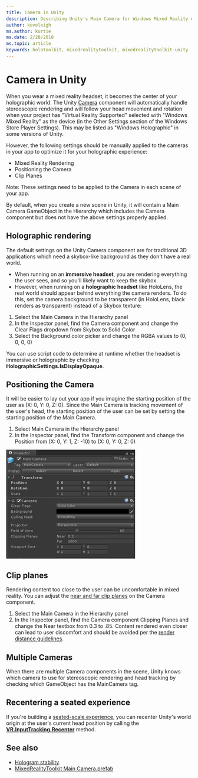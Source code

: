 ```yaml
---
title: Camera in Unity
description: Describing Unity's Main Camera for Windows Mixed Reality development.
author: keveleigh
ms.author: kurtie
ms.date: 2/28/2018
ms.topic: article
keywords: holotoolkit, mixedrealitytoolkit, mixedrealitytoolkit-unity
---
```




# Camera in Unity

When you wear a mixed reality headset, it becomes the center of your holographic world. The Unity [Camera](http://docs.unity3d.com/Manual/class-Camera.html) component will automatically handle stereoscopic rendering and will follow your head movement and rotation when your project has "Virtual Reality Supported" selected with "Windows Mixed Reality" as the device (in the Other Settings section of the Windows Store Player Settings). This may be listed as "Windows Holographic" in some versions of Unity.

However, the following settings should be manually applied to the cameras in your app to optimize it for your holographic experience:
* Mixed Reality Rendering
* Positioning the Camera
* Clip Planes

Note: These settings need to be applied to the Camera in each scene of your app.

By default, when you create a new scene in Unity, it will contain a Main Camera GameObject in the Hierarchy which includes the Camera component but does not have the above settings properly applied.

## Holographic rendering

The default settings on the Unity Camera component are for traditional 3D applications which need a skybox-like background as they don't have a real world.
* When running on an **immersive headset**, you are rendering everything the user sees, and so you'll likely want to keep the skybox.
* However, when running on a **holographic headset** like HoloLens, the real world should appear behind everything the camera renders. To do this, set the camera background to be transparent (in HoloLens, black renders as transparent) instead of a Skybox texture:
1. Select the Main Camera in the Hierarchy panel
2. In the Inspector panel, find the Camera component and change the Clear Flags dropdown from Skybox to Solid Color
3. Select the Background color picker and change the RGBA values to (0, 0, 0, 0)

You can use script code to determine at runtime whether the headset is immersive or holographic by checking **HolographicSettings.IsDisplayOpaque**.

## Positioning the Camera

It will be easier to lay out your app if you imagine the starting position of the user as (X: 0, Y: 0, Z: 0). Since the Main Camera is tracking movement of the user's head, the starting position of the user can be set by setting the starting position of the Main Camera.
1. Select Main Camera in the Hierarchy panel
2. In the Inspector panel, find the Transform component and change the Position from (X: 0, Y: 1, Z: -10) to (X: 0, Y: 0, Z: 0)

![Camera in the Inspector pane in Unity](images/maincamera-350px.png)

## Clip planes

Rendering content too close to the user can be uncomfortable in mixed reality. You can adjust the [near and far clip planes](hologram-stability.md#hologram-render-distances) on the Camera component.
1. Select the Main Camera in the Hierarchy panel
2. In the Inspector panel, find the Camera component Clipping Planes and change the Near textbox from 0.3 to .85. Content rendered even closer can lead to user discomfort and should be avoided per the [render distance guidelines](hologram-stability.md#hologram-render-distances).

## Multiple Cameras

When there are multiple Camera components in the scene, Unity knows which camera to use for stereoscopic rendering and head tracking by checking which GameObject has the MainCamera tag.

## Recentering a seated experience

If you're building a [seated-scale experience](coordinate-systems.md), you can recenter Unity's world origin at the user's current head position by calling the **[VR.InputTracking.Recenter](https://docs.unity3d.com/ScriptReference/VR.InputTracking.Recenter.html)** method.

## See also
* [Hologram stability](hologram-stability.md)
* [MixedRealityToolkit Main Camera.prefab](https://github.com/Microsoft/MixedRealityToolkit-Unity/tree/master/Assets/HoloToolkit/Input/Prefabs)
